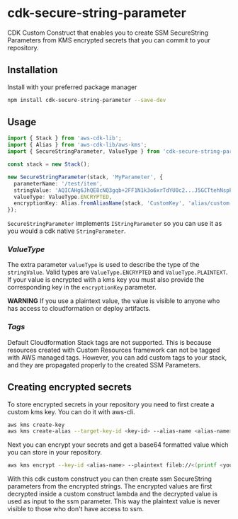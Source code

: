 # cdk-secure-string-parameter

CDK Custom Construct that enables you to create SSM SecureString Parameters from KMS encrypted secrets that you can commit to your repository.

## Installation

Install with your preferred package manager

```bash
npm install cdk-secure-string-parameter --save-dev
```

## Usage

```ts
import { Stack } from 'aws-cdk-lib';
import { Alias } from 'aws-cdk-lib/aws-kms';
import { SecureStringParameter, ValueType } from 'cdk-secure-string-parameter';

const stack = new Stack();

new SecureStringParameter(stack, 'MyParameter', {
  parameterName: '/test/item',
  stringValue: 'AQICAHg6JhQE8cNQ3gqb+2FF1N1k3o6xrTdYU0c2...J5GCTtehNspP0EtatC6Vg==',
  valueType: ValueType.ENCRYPTED,
  encryptionKey: Alias.fromAliasName(stack, 'CustomKey', 'alias/custom'),
});

```

`SecureStringParameter` implements `IStringParameter` so you can use it as you would a cdk native `StringParameter`.

### _ValueType_

The extra parameter `valueType` is used to describe the type of the `stringValue`. Valid types are `ValueType.ENCRYPTED` and `ValueType.PLAINTEXT`. If your value is encrypted with a kms key you must also provide the corresponding key in the `encryptionKey` parameter.

**WARNING** If you use a plaintext value, the value is visible to anyone who has access to cloudformation or deploy artifacts.

### _Tags_

Default Cloudformation Stack tags are not supported. This is because resources created with Custom Resources framework can not be tagged with AWS managed tags.
However, you can add custom tags to your stack, and they are propagated properly to the created SSM Parameters.

## Creating encrypted secrets

To store encrypted secrets in your repository you need to first create a custom kms key. You can do it with aws-cli.

```bash
aws kms create-key
aws kms create-alias --target-key-id <key-id> --alias-name <alias-name>
```

Next you can encrypt your secrets and get a base64 formatted value which you can store in your repository.

```bash
aws kms encrypt --key-id <alias-name> --plaintext fileb://<(printf <your secret>) --query CiphertextBlob --output text
```

With this cdk custom construct you can then create ssm SecureString parameters from the encrypted strings. The encrypted values are first decrypted inside a custom construct lambda and the decrypted value is used as input to the ssm parameter. This way the plaintext value is never visible to those who don't have access to ssm.
